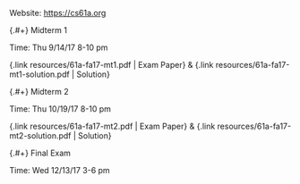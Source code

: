 
Website: https://cs61a.org

<div data-markdown class="cards">
  <div data-markdown>

{.#+} Midterm 1

Time: Thu 9/14/17 8-10 pm

{.link resources/61a-fa17-mt1.pdf | Exam Paper} & {.link resources/61a-fa17-mt1-solution.pdf | Solution}

  </div>
  <div data-markdown>

{.#+} Midterm 2

Time: Thu 10/19/17 8-10 pm

{.link resources/61a-fa17-mt2.pdf | Exam Paper} & {.link resources/61a-fa17-mt2-solution.pdf | Solution}

  </div>
  <div data-markdown>

{.#+} Final Exam

Time: Wed 12/13/17 3-6 pm

  </div>
</div>
